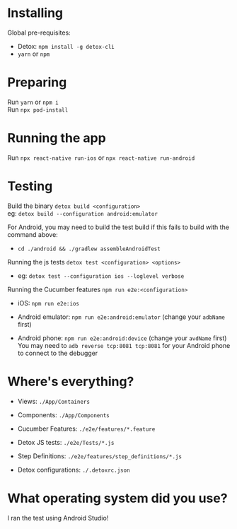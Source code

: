# Installing

Global pre-requisites:

-   Detox: `npm install -g detox-cli`
-   `yarn` or `npm`

# Preparing

Run `yarn` or `npm i`  
Run `npx pod-install`

# Running the app

Run `npx react-native run-ios` or `npx react-native run-android`

# Testing

Build the binary `detox build <configuration>`  
eg: `detox build --configuration android:emulator`

For Android, you may need to build the test build if this fails to build with the command above:

-   `cd ./android && ./gradlew assembleAndroidTest`

Running the js tests `detox test <configuration> <options>`

-   eg: `detox test --configuration ios --loglevel verbose`

Running the Cucumber features `npm run e2e:<configuration>`

-   iOS: `npm run e2e:ios`

-   Android emulator: `npm run e2e:android:emulator` (change your `adbName` first)

-   Android phone: `npm run e2e:android:device` (change your `avdName` first)  
    You may need to `adb reverse tcp:8081 tcp:8081` for your Android phone to connect to the debugger

# Where's everything?

-   Views: `./App/Containers`

-   Components: `./App/Components`

-   Cucumber Features: `./e2e/features/*.feature`

-   Detox JS tests: `./e2e/Tests/*.js`

-   Step Definitions: `./e2e/features/step_definitions/*.js`

-   Detox configurations: `./.detoxrc.json`

# What operating system did you use?

I ran the test using Android Studio!







